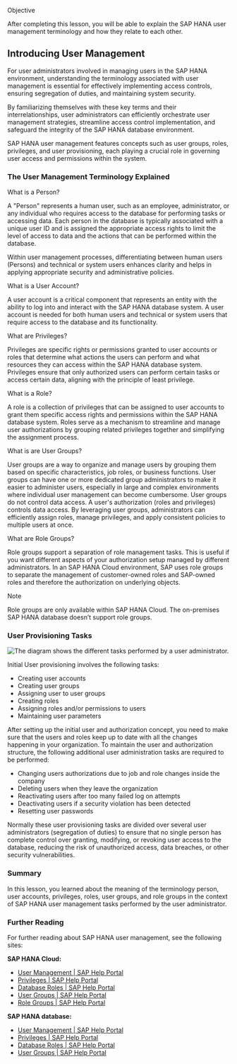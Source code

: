 Objective

After completing this lesson, you will be able to explain the SAP HANA user management terminology and how they relate to each other.

## Introducing User Management

For user administrators involved in managing users in the SAP HANA environment, understanding the terminology associated with user management is essential for effectively implementing access controls, ensuring segregation of duties, and maintaining system security.

By familiarizing themselves with these key terms and their interrelationships, user administrators can efficiently orchestrate user management strategies, streamline access control implementation, and safeguard the integrity of the SAP HANA database environment.

SAP HANA user management features concepts such as user groups, roles, privileges, and user provisioning, each playing a crucial role in governing user access and permissions within the system.

### The User Management Terminology Explained

What is a Person?

A "Person" represents a human user, such as an employee, administrator, or any individual who requires access to the database for performing tasks or accessing data. Each person in the database is typically associated with a unique user ID and is assigned the appropriate access rights to limit the level of access to data and the actions that can be performed within the database.

Within user management processes, differentiating between human users (Persons) and technical or system users enhances clarity and helps in applying appropriate security and administrative policies.

What is a User Account?

A user account is a critical component that represents an entity with the ability to log into and interact with the SAP HANA database system. A user account is needed for both human users and technical or system users that require access to the database and its functionality.

What are Privileges?

Privileges are specific rights or permissions granted to user accounts or roles that determine what actions the users can perform and what resources they can access within the SAP HANA database system. Privileges ensure that only authorized users can perform certain tasks or access certain data, aligning with the principle of least privilege.

What is a Role?

A role is a collection of privileges that can be assigned to user accounts to grant them specific access rights and permissions within the SAP HANA database system. Roles serve as a mechanism to streamline and manage user authorizations by grouping related privileges together and simplifying the assignment process.

What is are User Groups?

User groups are a way to organize and manage users by grouping them based on specific characteristics, job roles, or business functions. User groups can have one or more dedicated group administrators to make it easier to administer users, especially in large and complex environments where individual user management can become cumbersome. User groups do not control data access. A user's authorization (roles and privileges) controls data access. By leveraging user groups, administrators can efficiently assign roles, manage privileges, and apply consistent policies to multiple users at once.

What are Role Groups?

Role groups support a separation of role management tasks. This is useful if you want different aspects of your authorization setup managed by different administrators. In an SAP HANA Cloud environment, SAP uses role groups to separate the management of customer-owned roles and SAP-owned roles and therefore the authorization on underlying objects.

Note

Role groups are only available within SAP HANA Cloud. The on-premises SAP HANA database doesn’t support role groups.

### User Provisioning Tasks

![The diagram shows the different tasks performed by a user administrator.](https://learning.sap.com/service/media/topic/dab9273a-4d41-4916-9328-55a699c0f1b6/HAHC94_2409_en-US_media/HAHC94_2409_en-US_images/User_01_Lifecycle.png "The diagram shows the different tasks performed by a user administrator.")

Initial User provisioning involves the following tasks:

- Creating user accounts
- Creating user groups
- Assigning user to user groups
- Creating roles
- Assigning roles and/or permissions to users
- Maintaining user parameters

After setting up the initial user and authorization concept, you need to make sure that the users and roles keep up to date with all the changes happening in your organization. To maintain the user and authorization structure, the following additional user administration tasks are required to be performed:

- Changing users authorizations due to job and role changes inside the company
- Deleting users when they leave the organization
- Reactivating users after too many failed log on attempts
- Deactivating users if a security violation has been detected
- Resetting user passwords

Normally these user provisioning tasks are divided over several user administrators (segregation of duties) to ensure that no single person has complete control over granting, modifying, or revoking user access to the database, reducing the risk of unauthorized access, data breaches, or other security vulnerabilities.

### Summary

In this lesson, you learned about the meaning of the terminology person, user accounts, privileges, roles, user groups, and role groups in the context of SAP HANA user management tasks performed by the user administrator.

### Further Reading

For further reading about SAP HANA user management, see the following sites:

**SAP HANA Cloud:**

- [User Management | SAP Help Portal](https://help.sap.com/docs/hana-cloud-database/sap-hana-cloud-sap-hana-database-security-guide/user-management)
- [Privileges | SAP Help Portal](https://help.sap.com/docs/hana-cloud-database/sap-hana-cloud-sap-hana-database-security-guide/privileges)
- [Database Roles | SAP Help Portal](https://help.sap.com/docs/hana-cloud-database/sap-hana-cloud-sap-hana-database-security-guide/database-roles)
- [User Groups | SAP Help Portal](https://help.sap.com/docs/hana-cloud-database/sap-hana-cloud-sap-hana-database-security-guide/user-groups)
- [Role Groups | SAP Help Portal](https://help.sap.com/docs/hana-cloud-database/sap-hana-cloud-sap-hana-database-security-guide/role-groups)

**SAP HANA database:**

- [User Management | SAP Help Portal](https://help.sap.com/docs/SAP_HANA_PLATFORM/b3ee5778bc2e4a089d3299b82ec762a7/dea55d23bb571014bf25f6ed0d3b2b17.html)
- [Privileges | SAP Help Portal](https://help.sap.com/docs/SAP_HANA_PLATFORM/b3ee5778bc2e4a089d3299b82ec762a7/fb0f9b103d6940f28f3479b533c351e9.html)
- [Database Roles | SAP Help Portal](https://help.sap.com/docs/SAP_HANA_PLATFORM/b3ee5778bc2e4a089d3299b82ec762a7/e7f358b6e85b4610a2b62c5a25755fc0.html)
- [User Groups | SAP Help Portal](https://help.sap.com/docs/SAP_HANA_PLATFORM/b3ee5778bc2e4a089d3299b82ec762a7/b9174d035f274ce481387700c13b7d2c.html)